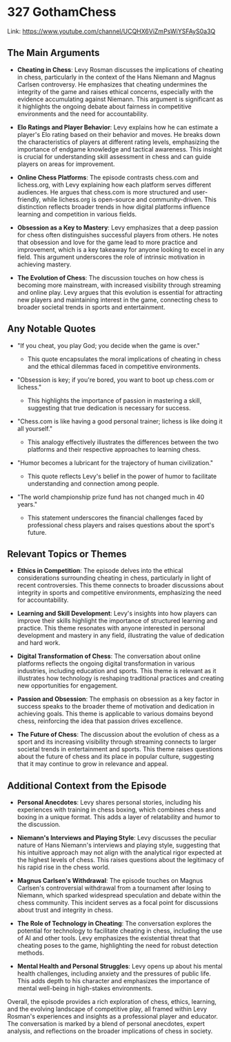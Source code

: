 # 327 GothamChess


Link: https://www.youtube.com/channel/UCQHX6ViZmPsWiYSFAyS0a3Q



## The Main Arguments

- **Cheating in Chess**: Levy Rosman discusses the implications of cheating in chess, particularly in the context of the Hans Niemann and Magnus Carlsen controversy. He emphasizes that cheating undermines the integrity of the game and raises ethical concerns, especially with the evidence accumulating against Niemann. This argument is significant as it highlights the ongoing debate about fairness in competitive environments and the need for accountability.

- **Elo Ratings and Player Behavior**: Levy explains how he can estimate a player's Elo rating based on their behavior and moves. He breaks down the characteristics of players at different rating levels, emphasizing the importance of endgame knowledge and tactical awareness. This insight is crucial for understanding skill assessment in chess and can guide players on areas for improvement.

- **Online Chess Platforms**: The episode contrasts chess.com and lichess.org, with Levy explaining how each platform serves different audiences. He argues that chess.com is more structured and user-friendly, while lichess.org is open-source and community-driven. This distinction reflects broader trends in how digital platforms influence learning and competition in various fields.

- **Obsession as a Key to Mastery**: Levy emphasizes that a deep passion for chess often distinguishes successful players from others. He notes that obsession and love for the game lead to more practice and improvement, which is a key takeaway for anyone looking to excel in any field. This argument underscores the role of intrinsic motivation in achieving mastery.

- **The Evolution of Chess**: The discussion touches on how chess is becoming more mainstream, with increased visibility through streaming and online play. Levy argues that this evolution is essential for attracting new players and maintaining interest in the game, connecting chess to broader societal trends in sports and entertainment.

## Any Notable Quotes

- "If you cheat, you play God; you decide when the game is over."
  - This quote encapsulates the moral implications of cheating in chess and the ethical dilemmas faced in competitive environments.

- "Obsession is key; if you're bored, you want to boot up chess.com or lichess."
  - This highlights the importance of passion in mastering a skill, suggesting that true dedication is necessary for success.

- "Chess.com is like having a good personal trainer; lichess is like doing it all yourself."
  - This analogy effectively illustrates the differences between the two platforms and their respective approaches to learning chess.

- "Humor becomes a lubricant for the trajectory of human civilization."
  - This quote reflects Levy's belief in the power of humor to facilitate understanding and connection among people.

- "The world championship prize fund has not changed much in 40 years."
  - This statement underscores the financial challenges faced by professional chess players and raises questions about the sport's future.

## Relevant Topics or Themes

- **Ethics in Competition**: The episode delves into the ethical considerations surrounding cheating in chess, particularly in light of recent controversies. This theme connects to broader discussions about integrity in sports and competitive environments, emphasizing the need for accountability.

- **Learning and Skill Development**: Levy's insights into how players can improve their skills highlight the importance of structured learning and practice. This theme resonates with anyone interested in personal development and mastery in any field, illustrating the value of dedication and hard work.

- **Digital Transformation of Chess**: The conversation about online platforms reflects the ongoing digital transformation in various industries, including education and sports. This theme is relevant as it illustrates how technology is reshaping traditional practices and creating new opportunities for engagement.

- **Passion and Obsession**: The emphasis on obsession as a key factor in success speaks to the broader theme of motivation and dedication in achieving goals. This theme is applicable to various domains beyond chess, reinforcing the idea that passion drives excellence.

- **The Future of Chess**: The discussion about the evolution of chess as a sport and its increasing visibility through streaming connects to larger societal trends in entertainment and sports. This theme raises questions about the future of chess and its place in popular culture, suggesting that it may continue to grow in relevance and appeal.

## Additional Context from the Episode

- **Personal Anecdotes**: Levy shares personal stories, including his experiences with training in chess boxing, which combines chess and boxing in a unique format. This adds a layer of relatability and humor to the discussion.

- **Niemann's Interviews and Playing Style**: Levy discusses the peculiar nature of Hans Niemann's interviews and playing style, suggesting that his intuitive approach may not align with the analytical rigor expected at the highest levels of chess. This raises questions about the legitimacy of his rapid rise in the chess world.

- **Magnus Carlsen's Withdrawal**: The episode touches on Magnus Carlsen's controversial withdrawal from a tournament after losing to Niemann, which sparked widespread speculation and debate within the chess community. This incident serves as a focal point for discussions about trust and integrity in chess.

- **The Role of Technology in Cheating**: The conversation explores the potential for technology to facilitate cheating in chess, including the use of AI and other tools. Levy emphasizes the existential threat that cheating poses to the game, highlighting the need for robust detection methods.

- **Mental Health and Personal Struggles**: Levy opens up about his mental health challenges, including anxiety and the pressures of public life. This adds depth to his character and emphasizes the importance of mental well-being in high-stakes environments.

Overall, the episode provides a rich exploration of chess, ethics, learning, and the evolving landscape of competitive play, all framed within Levy Rosman's experiences and insights as a professional player and educator. The conversation is marked by a blend of personal anecdotes, expert analysis, and reflections on the broader implications of chess in society.